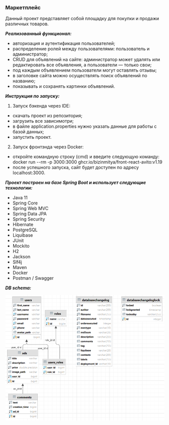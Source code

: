 ### **Маркетплейс**

Данный проект представляет собой площадку для покупки и продажи различных товаров.

_**Реализованный функционал:**_
- авторизация и аутентификация пользователей;
- распределение ролей между пользователями: пользователь и администратор;
- CRUD для объявлений на сайте: администратор может удалять или редактировать все объявления, а пользователи — только свои;
- под каждым объявлением пользователи могут оставлять отзывы;
- в заголовке сайта можно осуществлять поиск объявлений по названию;
- показывать и сохранять картинки объявлений.

_**Инструкция по запуску:**_
1. Запуск бэкенда через IDE:
- скачать проект из репозитория;
- загрузить все зависимотри;
- в файле application.properties нужно указать данные для работы с базой данных;
- запустить проект.
2. Запуск фронтэнда через Docker:
- откройте командную строку (cmd) и введите следующую команду:
docker run --rm -p 3000:3000 ghcr.io/bizinmitya/front-react-avito:v1.19
- после успешного запуска, сайт будет доступен по адресу localhost:3000.

**_Проект построен на базе Spring Boot и использует следующие технологии:_**
- Java 11
- Spring Core
- Spring Web MVC
- Spring Data JPA
- Spring Security
- Hibernate
- PostgreSQL
- Liquibase
- JUnit
- Mockito
- H2
- Jackson
- Slf4j
- Maven
- Docker
- Postman / Swagger

**_DB schema:_**

![img.png](img.png)